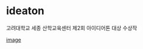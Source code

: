 # ideaton
고려대학교 세종 산학교육센터 제2회 아이디어톤 대상 수상작 

[image](https://user-images.githubusercontent.com/70839563/136645408-a16244d4-8fc8-49ff-86fb-e1806e158472.png)
